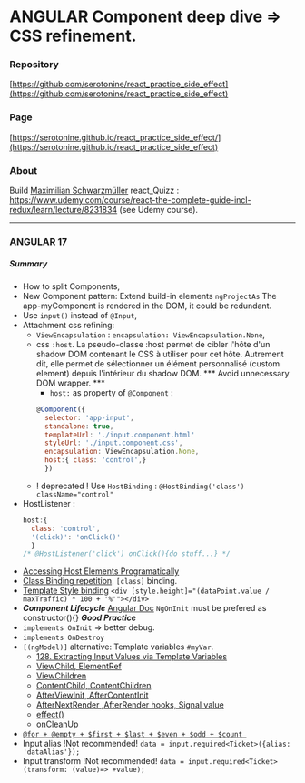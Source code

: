 # ANGULAR Component deep dive => CSS refinement.
### Repository
[https://github.com/serotonine/react_practice_side_effect](https://github.com/serotonine/react_practice_side_effect)

### Page
[https://serotonine.github.io/react_practice_side_effect/](https://serotonine.github.io/react_practice_side_effect)

### About
Build [Maximilian Schwarzmüller](https://www.udemy.com/user/maximilian-schwarzmuller) react_Quizz : https://www.udemy.com/course/react-the-complete-guide-incl-redux/learn/lecture/8231834 (see Udemy course).

***

### ANGULAR 17 
##### Summary
- How to split Components,
- New Component pattern: Extend build-in elements `ngProjectAs`
The app-myComponent is rendered in the DOM, it could be redundant.
- Use `input()` instead of `@Input`,
- Attachment css refining: 
  - `ViewEncapsulation` : `encapsulation: ViewEncapsulation.None`,
  - css `:host`. La pseudo-classe :host permet de cibler l'hôte d'un shadow DOM contenant le CSS à utiliser pour cet hôte. Autrement dit, elle permet de sélectionner un élément personnalisé (custom element) depuis l'intérieur du shadow DOM. *** Avoid unnecessary DOM wrapper. ***
    - `host:` as property of `@Component` : 
    ```js
    @Component({ 
      selector: 'app-input',
      standalone: true,
      templateUrl: './input.component.html'
      styleUrl: './input.component.css',
      encapsulation: ViewEncapsulation.None,
      host:{ class: 'control',}
      })
    ```
  - ! deprecated ! Use `HostBinding` : `@HostBinding('class') className="control"`
- HostListener : 
  ```js
  host:{
    class: 'control',
    '(click)': 'onClick()'
    }
  /* @HostListener('click') onClick(){do stuff...} */
  ```
- [Accessing Host Elements Programatically](https://www.udemy.com/course/the-complete-guide-to-angular-2/learn/lecture/44115640)
- [Class Binding repetition](https://www.udemy.com/course/the-complete-guide-to-angular-2/learn/lecture/44115648).
`[class]` binding.
- [Template Style binding](https://www.udemy.com/course/the-complete-guide-to-angular-2/learn/lecture/44115650)
`<div [style.height]="(dataPoint.value / maxTraffic) * 100 + '%'"></div>`
- ***Component Lifecycle***
[Angular Doc](https://angular.dev/guide/components/lifecycle)
`NgOnInit` must be prefered as constructor(){} ***Good Practice***
- `implements OnInit` => better debug.
- `implements OnDestroy`
- `[(ngModel)]` alternative: Template variables `#myVar`.
  - [128. Extracting Input Values via Template Variables](https://www.udemy.com/course/the-complete-guide-to-angular-2/learn/lecture/44115704#questions/22068585)
  - [ViewChild, ElementRef](https://www.udemy.com/course/the-complete-guide-to-angular-2/learn/lecture/44115716)
  - [ViewChildren](https://www.udemy.com/course/the-complete-guide-to-angular-2/learn/lecture/44115718)
  - [ContentChild, ContentChildren](https://www.udemy.com/course/the-complete-guide-to-angular-2/learn/lecture/44115738)
  - [AfterViewInit, AfterContentInit](https://www.udemy.com/course/the-complete-guide-to-angular-2/learn/lecture/44115756)
  - [AfterNextRender ,AfterRender hooks, Signal value](https://www.udemy.com/course/the-complete-guide-to-angular-2/learn/lecture/44115766)
  - [ effect()](https://www.udemy.com/course/the-complete-guide-to-angular-2/learn/lecture/44115772)
  - [ onCleanUp](https://www.udemy.com/course/the-complete-guide-to-angular-2/learn/lecture/44127674)
- [`@for + @empty + $first + $last + $even + $odd + $count `](https://www.udemy.com/course/the-complete-guide-to-angular-2/learn/lecture/44115798)
- Input alias !Not recommended! `data = input.required<Ticket>({alias: 'dataAlias'});`
- Input transform !Not recommended! `data = input.required<Ticket>(transform: (value)=> +value);`